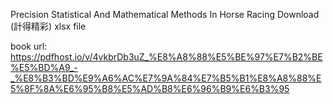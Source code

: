 Precision Statistical And Mathematical Methods In Horse Racing Download (計得精彩) xlsx file

book url:
https://pdfhost.io/v/4vkbrDb3uZ_%E8%A8%88%E5%BE%97%E7%B2%BE%E5%BD%A9_-_%E8%B3%BD%E9%A6%AC%E7%9A%84%E7%B5%B1%E8%A8%88%E5%8F%8A%E6%95%B8%E5%AD%B8%E6%96%B9%E6%B3%95

